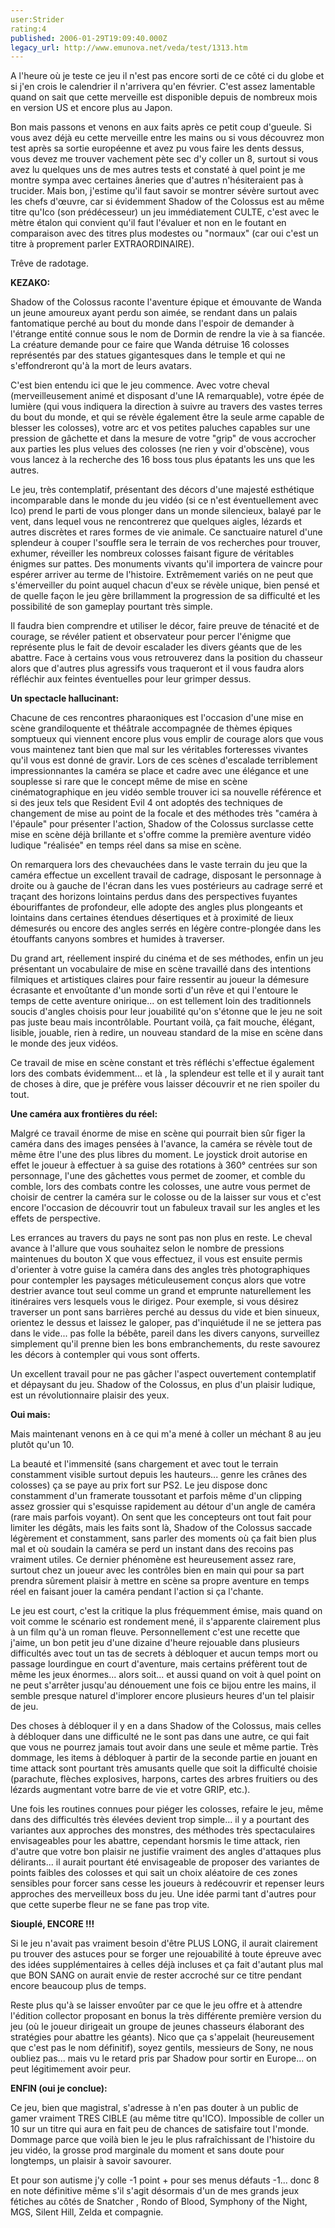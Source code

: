 ```yaml
---
user:Strider
rating:4
published: 2006-01-29T19:09:40.000Z
legacy_url: http://www.emunova.net/veda/test/1313.htm
---
```

A l'heure où je teste ce jeu il n'est pas encore sorti de ce côté ci du globe et si j'en crois le calendrier il n'arrivera qu'en février. C'est assez lamentable quand on sait que cette merveille est disponible depuis de nombreux mois en version US et encore plus au Japon.  

  

Bon mais passons et venons en aux faits après ce petit coup d'gueule. Si vous avez déjà eu cette merveille entre les mains ou si vous découvrez mon test après sa sortie européenne et avez pu vous faire les dents dessus, vous devez me trouver vachement pète sec d'y coller un 8, surtout si vous avez lu quelques uns de mes autres tests et constaté à quel point je me montre sympa avec certaines âneries que d'autres n'hésiteraient pas à trucider. Mais bon, j'estime qu'il faut savoir se montrer sévère surtout avec les chefs d'œuvre, car si évidemment Shadow of the Colossus est au même titre qu'Ico (son prédécesseur) un jeu immédiatement CULTE, c'est avec le mètre étalon qui convient qu'il faut l'évaluer et non en le foutant en comparaison avec des titres plus modestes ou "normaux" (car oui c'est un titre à proprement parler EXTRAORDINAIRE).  

Trêve de radotage.  

  

**KEZAKO:**  

  

Shadow of the Colossus raconte l'aventure épique et émouvante de Wanda un jeune amoureux ayant perdu son aimée, se rendant dans un palais fantomatique perché au bout du monde dans l'espoir de demander à l'étrange entité connue sous le nom de Dormin de rendre la vie à sa fiancée. La créature demande pour ce faire que Wanda détruise 16 colosses représentés par des statues gigantesques dans le temple et qui ne s'effondreront qu'à la mort de leurs avatars.  

  

C'est bien entendu ici que le jeu commence. Avec votre cheval (merveilleusement animé et disposant d'une IA remarquable), votre épée de lumière (qui vous indiquera la direction à suivre au travers des vastes terres du bout du monde, et qui se révèle également être la seule arme capable de blesser les colosses), votre arc et vos petites paluches capables sur une pression de gâchette et dans la mesure de votre "grip" de vous accrocher aux parties les plus velues des colosses (ne rien y voir d'obscène), vous vous lancez à la recherche des 16 boss tous plus épatants les uns que les autres.  

  

Le jeu, très contemplatif, présentant des décors d'une majesté esthétique incomparable dans le monde du jeu vidéo (si ce n'est éventuellement avec Ico) prend le parti de vous plonger dans un monde silencieux, balayé par le vent, dans lequel vous ne rencontrerez que quelques aigles, lézards et autres discrètes et rares formes de vie animale. Ce sanctuaire naturel d'une splendeur à couper l'souffle sera le terrain de vos recherches pour trouver, exhumer, réveiller les nombreux colosses faisant figure de véritables énigmes sur pattes. Des monuments vivants qu'il importera de vaincre pour espérer arriver au terme de l'histoire. Extrêmement variés on ne peut que s'émerveiller du point auquel chacun d'eux se révèle unique, bien pensé et de quelle façon le jeu gère brillamment la progression de sa difficulté et les possibilité de son gameplay pourtant très simple.  

  

Il faudra bien comprendre et utiliser le décor, faire preuve de ténacité et de courage, se révéler patient et observateur pour percer l'énigme que représente plus le fait de devoir escalader les divers géants que de les abattre. Face à certains vous vous retrouverez dans la position du chasseur alors que d'autres plus agressifs vous traqueront et il vous faudra alors réfléchir aux feintes éventuelles pour leur grimper dessus.  

  

**Un spectacle hallucinant:**  

  

Chacune de ces rencontres pharaoniques est l'occasion d'une mise en scène grandiloquente et théâtrale accompagnée de thèmes épiques somptueux qui viennent encore plus vous emplir de courage alors que vous vous maintenez tant bien que mal sur les véritables forteresses vivantes qu'il vous est donné de gravir. Lors de ces scènes d'escalade terriblement impressionnantes la caméra se place et cadre avec une élégance et une souplesse si rare que le concept même de mise en scène cinématographique en jeu vidéo semble trouver ici sa nouvelle référence et si des jeux tels que Resident Evil 4 ont adoptés des techniques de changement de mise au point de la focale et des méthodes très "caméra à l'épaule" pour présenter l'action, Shadow of the Colossus surclasse cette mise en scène déjà brillante et s'offre comme la première aventure vidéo ludique "réalisée" en temps réel dans sa mise en scène.  

  

On remarquera lors des chevauchées dans le vaste terrain du jeu que la caméra effectue un excellent travail de cadrage, disposant le personnage à droite ou à gauche de l'écran dans les vues postérieurs au cadrage serré et traçant des horizons lointains perdus dans des perspectives fuyantes ébouriffantes de profondeur, elle adopte des angles plus plongeants et lointains dans certaines étendues désertiques et à proximité de lieux démesurés ou encore des angles serrés en légère contre-plongée dans les étouffants canyons sombres et humides à traverser.  

  

Du grand art, réellement inspiré du cinéma et de ses méthodes, enfin un jeu présentant un vocabulaire de mise en scène travaillé dans des intentions filmiques et artistiques claires pour faire ressentir au joueur la démesure écrasante et envoûtante d'un monde sorti d'un rêve et qui l'entoure le temps de cette aventure onirique... on est tellement loin des traditionnels soucis d'angles choisis pour leur jouabilité qu'on s'étonne que le jeu ne soit pas juste beau mais incontrôlable. Pourtant voilà, ça fait mouche, élégant, lisible, jouable, rien à redire, un nouveau standard de la mise en scène dans le monde des jeux vidéos.   

  

Ce travail de mise en scène constant et très réfléchi s'effectue également lors des combats évidemment... et là , la splendeur est telle et il y aurait tant de choses à dire, que je préfère vous laisser découvrir et ne rien spoiler du tout.  

  

**Une caméra aux frontières du réel:**  

  

Malgré ce travail énorme de mise en scène qui pourrait bien sûr figer la caméra dans des images pensées à l'avance, la caméra se révèle tout de même être l'une des plus libres du moment. Le joystick droit autorise en effet le joueur à effectuer à sa guise des rotations à 360° centrées sur son personnage, l'une des gâchettes vous permet de zoomer, et comble du comble, lors des combats contre les colosses, une autre vous permet de choisir de centrer la caméra sur le colosse ou de la laisser sur vous et c'est encore l'occasion de découvrir tout un fabuleux travail sur les angles et les effets de perspective.  

  

Les errances au travers du pays ne sont pas non plus en reste. Le cheval avance à l'allure que vous souhaitez selon le nombre de pressions maintenues du bouton X que vous effectuez, il vous est ensuite permis d'orienter à votre guise la caméra dans des angles très photographiques pour contempler les paysages méticuleusement conçus alors que votre destrier avance tout seul comme un grand et emprunte naturellement les itinéraires vers lesquels vous le dirigez. Pour exemple, si vous désirez traverser un pont sans barrières perché au dessus du vide et bien sinueux, orientez le dessus et laissez le galoper, pas d'inquiétude il ne se jettera pas dans le vide... pas folle la bébête, pareil dans les divers canyons, surveillez simplement qu'il prenne bien les bons embranchements, du reste savourez les décors à contempler qui vous sont offerts.   

  

Un excellent travail pour ne pas gâcher l'aspect ouvertement contemplatif et dépaysant du jeu. Shadow of the Colossus, en plus d'un plaisir ludique, est un révolutionnaire plaisir des yeux.  

  

**Oui mais:**  

  

Mais maintenant venons en à ce qui m'a mené à coller un méchant 8 au jeu plutôt qu'un 10\.  

  

La beauté et l'immensité (sans chargement et avec tout le terrain constamment visible surtout depuis les hauteurs... genre les crânes des colosses) ça se paye au prix fort sur PS2\. Le jeu dispose donc constamment d'un framerate toussotant et parfois même d'un clipping assez grossier qui s'esquisse rapidement au détour d'un angle de caméra (rare mais parfois voyant). On sent que les concepteurs ont tout fait pour limiter les dégâts, mais les faits sont là, Shadow of the Colossus saccade légèrement et constamment, sans parler des moments où ça fait bien plus mal et où soudain la caméra se perd un instant dans des recoins pas vraiment utiles. Ce dernier phénomène est heureusement assez rare, surtout chez un joueur avec les contrôles bien en main qui pour sa part prendra sûrement plaisir à mettre en scène sa propre aventure en temps réel en faisant jouer la caméra pendant l'action si ça l'chante.  

  

Le jeu est court, c'est la critique la plus fréquemment émise, mais quand on voit comme le scénario est rondement mené, il s'apparente clairement plus à un film qu'à un roman fleuve. Personnellement c'est une recette que j'aime, un bon petit jeu d'une dizaine d'heure rejouable dans plusieurs difficultés avec tout un tas de secrets à débloquer et aucun temps mort ou passage lourdingue en court d'aventure, mais certains préfèrent tout de même les jeux énormes... alors soit... et aussi quand on voit à quel point on ne peut s'arrêter jusqu'au dénouement une fois ce bijou entre les mains, il semble presque naturel d'implorer encore plusieurs heures d'un tel plaisir de jeu.  

  

Des choses à débloquer il y en a dans Shadow of the Colossus, mais celles à débloquer dans une difficulté ne le sont pas dans une autre, ce qui fait que vous ne pourrez jamais tout avoir dans une seule et même partie. Très dommage, les items à débloquer à partir de la seconde partie en jouant en time attack sont pourtant très amusants quelle que soit la difficulté choisie (parachute, flèches explosives, harpons, cartes des arbres fruitiers ou des lézards augmentant votre barre de vie et votre GRIP, etc.).  

  

Une fois les routines connues pour piéger les colosses, refaire le jeu, même dans des difficultés très élevées devient trop simple... il y a pourtant des variantes aux approches des monstres, des méthodes très spectaculaires envisageables pour les abattre, cependant horsmis le time attack, rien d'autre que votre bon plaisir ne justifie vraiment des angles d'attaques plus délirants... il aurait pourtant été envisageable de proposer des variantes de points faibles des colosses et qui sait un choix aléatoire de ces zones sensibles pour forcer sans cesse les joueurs à redécouvrir et repenser leurs approches des merveilleux boss du jeu. Une idée parmi tant d'autres pour que cette superbe fleur ne se fane pas trop vite.  

  

**Siouplé, ENCORE !!!**  

  

Si le jeu n'avait pas vraiment besoin d'être PLUS LONG, il aurait clairement pu trouver des astuces pour se forger une rejouabilité à toute épreuve avec des idées supplémentaires à celles déjà incluses et ça fait d'autant plus mal que BON SANG on aurait envie de rester accroché sur ce titre pendant encore beaucoup plus de temps.  

  

Reste plus qu'à se laisser envoûter par ce que le jeu offre et à attendre l'édition collector proposant en bonus la très différente première version du jeu (où le joueur dirigeait un groupe de jeunes chasseurs élaborant des stratégies pour abattre les géants). Nico que ça s'appelait (heureusement que c'est pas le nom définitif), soyez gentils, messieurs de Sony, ne nous oubliez pas... mais vu le retard pris par Shadow pour sortir en Europe... on peut légitimement avoir peur.  

  

**ENFIN (oui je conclue):**  

  

Ce jeu, bien que magistral, s'adresse à n'en pas douter à un public de gamer vraiment TRES CIBLE (au même titre qu'ICO). Impossible de coller un 10 sur un titre qui aura en fait peu de chances de satisfaire tout l'monde. Dommage parce que voilà bien le jeu le plus rafraîchissant de l'histoire du jeu vidéo, la grosse prod marginale du moment et sans doute pour longtemps, un plaisir à savoir savourer.  

  

Et pour son autisme j'y colle -1 point + pour ses menus défauts -1... donc 8 en note définitive même s'il s'agit désormais d'un de mes grands jeux fétiches au côtés de Snatcher , Rondo of Blood, Symphony of the Night, MGS, Silent Hill, Zelda et compagnie.